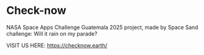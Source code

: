 # Check-now
NASA Space Apps Challenge Guatemala 2025 project, made by Space Sand
challenge:
Will it rain on my parade?

VISIT US HERE:
https://checknow.earth/
